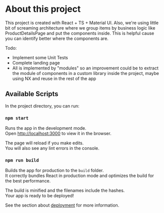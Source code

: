 # About this project

This project is created with React + TS + Material UI. Also, we're using little bit of screaming architecture where we group items by business logic like ProductDetailsPage and put the components inside. This is helpful cause you can identify better where the components are.

Todo:

- Implement some Unit Tests
- Complete landing page
- All is implemented by "modules" so an improvement could be to extract the module of components in a custom library inside the project, maybe using NX and reuse in the rest of the app

## Available Scripts

In the project directory, you can run:

### `npm start`

Runs the app in the development mode.\
Open [http://localhost:3000](http://localhost:3000) to view it in the browser.

The page will reload if you make edits.\
You will also see any lint errors in the console.

### `npm run build`

Builds the app for production to the `build` folder.\
It correctly bundles React in production mode and optimizes the build for the best performance.

The build is minified and the filenames include the hashes.\
Your app is ready to be deployed!

See the section about [deployment](https://facebook.github.io/create-react-app/docs/deployment) for more information.
